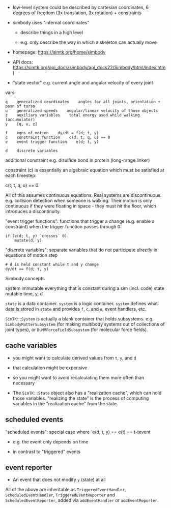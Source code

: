 - low-level system could be described by cartesian coordinates, 6
  degrees of freedom (3x translation, 3x rotation) + constraints

- simbody uses "internal coordinates"
  
  - describe things in a high level

  - e.g. only describe the way in which a skeleton can actually move
  
- homepage: https://simtk.org/home/simbody
- API docs: https://simtk.org/api_docs/simbody/api_docs22/Simbody/html/index.html

- "state vector" e.g. current angle and angular velocity of every
  joint
  
vars:

    q    generalized coordinates    angles for all joints, orientation + posn of torso
    u    generalized speeds    angular/linear velocity of those objects
    z    auxiliary variables    total energy used while walking (accumulator)
    y    [q, u, z]
    
    f    eqns of motion    dy/dt = f(d; t, y)
    c    constraint function    c(d; t, q, u) == 0
    e    event trigger function    e(d; t, y)
    
    d    discrete variables
    
additional constraint e.g. disulfide bond in protein (long-range
linker)

constraint (c) is essentially an algebraic equation which must be
satisfied at each timestep:

   c(t; t, q, u) == 0
   
All of this assumes continuous equations. Real systems are
discontinuous. e.g. collision detection when someone is walking. Their
motion is only continuous if they were floating in space - they must
*hit* the floor, which introduces a discontinuity.

"event trigger functions": functions that trigger a change
(e.g. enable a constraint) when the trigger function passes through 0:

    if (e(d; t, y) `crosses` 0)
        mutate(d, y)
    
"discrete variables": separate variables that do not participate
*directly* in equations of motion step

    # d is held constant while t and y change
    dy/dt == f(d; t, y)
    
Simbody concepts

   system    immutable    everything that is constant during a sim (incl. code)
   state     mutable      time, y, d
   
`state` is a data container. `system` is a logic container. `system`
defines what data is stored in `state` and provides `f`, `c`, and `e`,
event handlers, etc.

`SimTK::System` is actually a blank container that holds
subsystems. e.g. `SimbodyMatterSubsystem` (for making multibody
systems out of collections of joint types), or
`DuMMForceFieldSubsystem` (for molecular force fields).
   

## cache variables

- you might want to calculate derived values from `t`, `y`, and `d`

- that calculation might be expensive

- so you might want to avoid recalculating them more often than
  necessary
  
- The `SimTK::State` object also has a "realization cache", which can
  hold those variables. "realizing the state" is the process of
  computing variables in the "realization cache" from the state.
  
## scheduled events

"scheduled events": special case where `e(d; t, y) == e(t) == t-tevent

- e.g. the event only depends on time

- in contrast to "triggered" events

## event reporter

- An event that does not modify `y` (state) at all


All of the above are inheritable as `TriggeredEventHandler`,
`ScheduledEventHandler`, `TriggeredEventReporter` and
`ScheduledEventReporter`, added via `addEventHandler` or
`addEventReporter`.


# 
